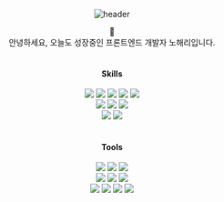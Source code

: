 <div align='center'>
 
![header](https://capsule-render.vercel.app/api?type=waving&color=auto&height=250&section=header&text=YES!%20HAERi&fontSize=45&fontColor=232F3E)
 
 👋 <br />
 안녕하세요, 오늘도 성장중인 프론트엔드 개발자 노해리입니다.
 <br />
 <br />

<!--
**yesharry/yesharry** is a ✨ _special_ ✨ repository because its `README.md` (this file) appears on your GitHub profile.

Here are some ideas to get you started:

- 🔭 I’m currently working on ...
- 🌱 I’m currently learning ...
- 👯 I’m looking to collaborate on ...
- 🤔 I’m looking for help with ...
- 💬 Ask me about ...
- 📫 How to reach me: ...
- 😄 Pronouns: ...
- ⚡ Fun fact: ...
-->


#### Skills
 <img src="https://img.shields.io/badge/HTML5-E34F26?style=flat&logo=HTML5&logoColor=white"/> 
 <img src="https://img.shields.io/badge/CSS3-1572B6?style=flat&logo=CSS3&logoColor=white"/> 
 <img src="https://img.shields.io/badge/JavaScript-F7DF1E?style=flat&logo=JavaScript&logoColor=black"/> 
 <img src="https://img.shields.io/badge/TypeScript-3178C6?style=flat&logo=TypeScript&logoColor=white"/> 
 <img src="https://img.shields.io/badge/React-61DAFB?style=flat&logo=React&logoColor=black"/> 
 <br /> 
 <img src="https://img.shields.io/badge/Sass-CC6699?style=flat&logo=Sass&logoColor=white"/> 
 <img src="https://img.shields.io/badge/Styled Components-DB7093?style=flat&logo=Styled-Components&logoColor=white"/> 
 <img src="https://img.shields.io/badge/Tailwind CSS-06B6D4?style=flat&logo=Tailwind CSS&logoColor=white"/>
<!--  <img src="https://img.shields.io/badge/Prettier-F7B93E?style=flat&logo=Prettier&logoColor=black"/> -->
<!--  <img src="https://img.shields.io/badge/ESLint-4B32C3?style=flat&logo=ESLint&logoColor=white"/> -->
 <br />
<!--  <img src="https://img.shields.io/badge/Axios-5A29E4?style=flat&logo=Axios&logoColor=white"/> -->
 <img src="https://img.shields.io/badge/npm-CB3837?style=flat&logo=npm&logoColor=white"/>
 <img src="https://img.shields.io/badge/yarn-2C8EBB?style=flat&logo=yarn&logoColor=white"/>

 <br />
 <br />
 
#### Tools
 <img src="https://img.shields.io/badge/Visual Studio Code-007ACC?style=flat&logo=Visual Studio Code&logoColor=white"/>
 <img src="https://img.shields.io/badge/Git-F05032?style=flat&logo=Git&logoColor=white"/> 
 <img src="https://img.shields.io/badge/GitHub-181717?style=flat&logo=GitHub&logoColor=white"/> 
 <br />
 <img src="https://img.shields.io/badge/Slack-4A154B?style=flat&logo=Slack&logoColor=white"/>  
 <img src="https://img.shields.io/badge/Discord-5865F2?style=flat&logo=Discord&logoColor=white"/> 
 <img src="https://img.shields.io/badge/Microsoft Teams-6264A7?style=flat&logo=Microsoft Teams&logoColor=white"/>
 <br />
 <img src="https://img.shields.io/badge/Notion-000000?style=flat&logo=Notion&logoColor=white"/>
 <img src="https://img.shields.io/badge/Figma-F24E1E?style=flat&logo=Figma&logoColor=white"/>
 <img src="https://img.shields.io/badge/Trello-0052CC?style=flat&logo=Trello&logoColor=white"/>
 <img src="https://img.shields.io/badge/Jira-0052CC?style=flat&logo=Jira&logoColor=white"/>

 <br />
 <br />
 <br />
 <br />
 
<!-- [![Hits](https://hits.seeyoufarm.com/api/count/incr/badge.svg?url=https%3A%2F%2Fgithub.com%2Fyesharry&count_bg=%23F9C730&title_bg=%23555555&icon=&icon_color=%23E7E7E7&title=hits&edge_flat=false)](https://hits.seeyoufarm.com) -->

</div>


